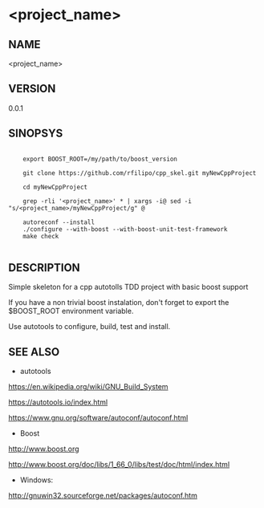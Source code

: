 # <project_name>

## NAME

<project_name>

## VERSION

0.0.1

## SINOPSYS

```shell

    export BOOST_ROOT=/my/path/to/boost_version

    git clone https://github.com/rfilipo/cpp_skel.git myNewCppProject

    cd myNewCppProject

    grep -rli '<project_name>' * | xargs -i@ sed -i "s/<project_name>/myNewCppProject/g" @

    autoreconf --install
    ./configure --with-boost --with-boost-unit-test-framework
    make check
  
```

## DESCRIPTION

Simple skeleton for a cpp autotolls TDD project with basic boost support

If you have a non trivial boost instalation, don't forget to export the $BOOST_ROOT environment variable.

Use autotools to configure, build, test and install.

## SEE ALSO

- autotools

https://en.wikipedia.org/wiki/GNU_Build_System

https://autotools.io/index.html

https://www.gnu.org/software/autoconf/autoconf.html

- Boost 

http://www.boost.org

http://www.boost.org/doc/libs/1_66_0/libs/test/doc/html/index.html

- Windows:

http://gnuwin32.sourceforge.net/packages/autoconf.htm

